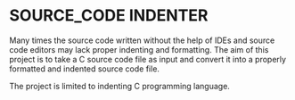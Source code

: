 # SOURCE_CODE INDENTER

Many times the source code written without the help of IDEs and source code editors may lack proper indenting and formatting.
The aim of this project is to take a C source code file as input and convert it into a properly formatted and indented source 
code file.

The project is limited to indenting C programming language.